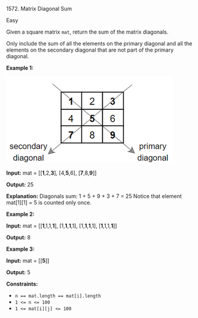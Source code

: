 1572\. Matrix Diagonal Sum

Easy

Given a square matrix `mat`, return the sum of the matrix diagonals.

Only include the sum of all the elements on the primary diagonal and all the elements on the secondary diagonal that are not part of the primary diagonal.

**Example 1:**

![](sample_1911.png)

**Input:** mat = [[**1**,2,**3**], 
                  [4,**5**,6], 
                  [**7**,8,**9**]]

**Output:** 25

**Explanation:** Diagonals sum: 1 + 5 + 9 + 3 + 7 = 25 Notice that element mat[1][1] = 5 is counted only once.

**Example 2:**

**Input:** mat = [[**1**,1,1,**1**], 
                  [1,**1**,**1**,1], 
                  [1,**1**,**1**,1], 
                  [**1**,1,1,**1**]]

**Output:** 8

**Example 3:**

**Input:** mat = [[**5**]]

**Output:** 5

**Constraints:**

*   `n == mat.length == mat[i].length`
*   `1 <= n <= 100`
*   `1 <= mat[i][j] <= 100`